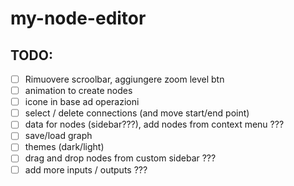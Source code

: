 # my-node-editor

## TODO:
- [ ] Rimuovere scroolbar, aggiungere zoom level btn
- [ ] animation to create nodes
- [ ] icone in base ad operazioni
- [ ] select / delete connections (and move start/end point)
- [ ] data for nodes (sidebar???), add nodes from context menu ???
- [ ] save/load graph
- [ ] themes (dark/light)
- [ ] drag and drop nodes from custom sidebar ???
- [ ] add more inputs / outputs ???

